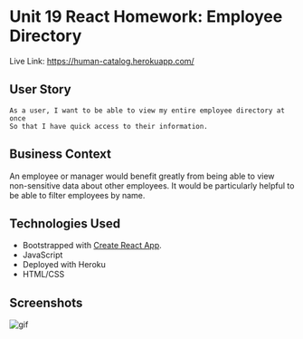 # Unit 19 React Homework: Employee Directory

Live Link: https://human-catalog.herokuapp.com/

## User Story
```
As a user, I want to be able to view my entire employee directory at once 
So that I have quick access to their information.
```

## Business Context

An employee or manager would benefit greatly from being able to view non-sensitive data about other employees. It would be particularly helpful to be able to filter employees by name.

## Technologies Used
- Bootstrapped with [Create React App](https://github.com/facebook/create-react-app).
- JavaScript
- Deployed with Heroku
- HTML/CSS

## Screenshots
![gif](imgs/human-catalog.gif)
